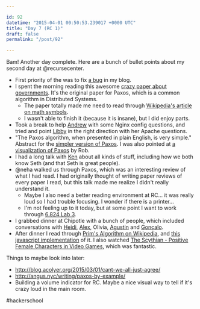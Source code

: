 ```yaml
---

id: 92
datetime: "2015-04-01 00:50:53.239017 +0000 UTC"
title: "Day 7 (RC 1)"
draft: false
permalink: "/post/92"

---
```


Bam! Another day complete. Here are a bunch of bullet points about my second day at @recursecenter.

 - First priority of the was to fix [a bug](https://github.com/icco/natnatnat/commit/87c9caba355b16cc0e803f383d89db7becd78940) in my blog.
 - I spent the morning reading this awesome [crazy paper about governments](http://research.microsoft.com/en-us/um/people/lamport/pubs/lamport-paxos.pdf). It's the original paper for Paxos, which is a common algorithm in Distributed Systems. 
   - The paper totally made me need to read through [Wikipedia's article on math symbols](https://en.wikipedia.org/wiki/List_of_mathematical_symbols). 
   - I wasn't able to finish it (because it is insane), but I did enjoy parts.
 - Took a break to help [Andrew](https://twitter.com/mrdrozdov) with some Nginx config questions, and tried and point [Libby](https://twitter.com/horrorcheck) in the right direction with her Apache questions.
 - "The Paxos algorithm, when presented in plain English, is very simple." Abstract for the [simpler version of Paxos](http://research.microsoft.com/en-us/um/people/lamport/pubs/paxos-simple.pdf). I was also pointed at [a visualization of Paxos](http://harry.me/blog/2014/12/27/neat-algorithms-paxos/) by Rob.
 - I had a long talk with [Ken](https://twitter.com/ken_pratt) about all kinds of stuff, including how we both know Seth (and that Seth is great people).
 - @neha walked us through Paxos, which was an interesting review of what I had read. I had originally thought of writing paper reviews of every paper I read, but this talk made me realize I didn't really understand it.
   - Maybe I also need a better reading environment at RC... it was really loud so I had trouble focusing. I wonder if there is a printer...
   - I'm not feeling up to it today, but at some point I want to work through [6.824 Lab 3](http://nil.csail.mit.edu/6.824/2015/labs/lab-3.html). 
 - I grabbed dinner at Chipotle with a bunch of people, which included conversations with [Heidi](https://twitter.com/HeidiKasemir), [Alex](https://twitter.com/ataipale), Olivia, [Agustin](https://twitter.com/agustinbenassi) and [Gonçalo](https://twitter.com/gnclmorais).
 - After dinner I read through [Prim's Algorithm on Wikipedia](https://en.wikipedia.org/wiki/Prim%!s(MISSING)_algorithm), and [this javascript implementation](http://bl.ocks.org/mbostock/11159599) of it. I also watched [The Scythian - Positive Female Characters in Video Games](https://www.youtube.com/watch?v=gXmj2yJNUmQ&feature=youtube_gdata), which was fantastic.

Things to maybe look into later:
 
 - http://blog.acolyer.org/2015/03/01/cant-we-all-just-agree/
 - http://angus.nyc/writing/paxos-by-example/
 - Building a volume indicator for RC. Maybe a nice visual way to tell if it's crazy loud in the main room.


#hackerschool
